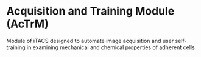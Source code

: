 # Acquisition and Training Module (AcTrM)

Module of iTACS designed to automate image acquisition and user self-training in examining mechanical and chemical properties of adherent cells

